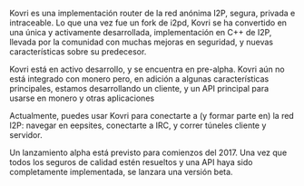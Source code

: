 Kovri es una implementación router de la red anónima I2P, segura, privada e intraceable. Lo que una vez fue un fork de i2pd, Kovri se ha convertido en una única y activamente desarrollada, implementación en C++ de I2P, llevada por la comunidad con muchas mejoras en seguridad, y nuevas características sobre su predecesor.

Kovri está en activo desarrollo, y se encuentra en pre-alpha. Kovri aún no está integrado con monero pero, en adición a algunas características principales, estamos desarrollando un cliente, y un API principal para usarse en monero y otras aplicaciones

Actualmente, puedes usar Kovri para conectarte a (y formar parte en) la red I2P: navegar en eepsites, conectarte a IRC, y correr túneles cliente y servidor.

Un lanzamiento alpha está previsto para comienzos del 2017. Una vez que todos los seguros de calidad estén resueltos y una API haya sido completamente implementada, se lanzara una versión beta.